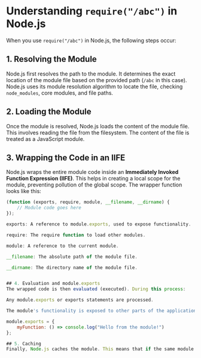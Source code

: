 # Understanding `require("/abc")` in Node.js

When you use `require("/abc")` in Node.js, the following steps occur:

## 1. Resolving the Module
Node.js first resolves the path to the module. It determines the exact location of the module file based on the provided path (`/abc` in this case). Node.js uses its module resolution algorithm to locate the file, checking `node_modules`, core modules, and file paths.

## 2. Loading the Module
Once the module is resolved, Node.js loads the content of the module file. This involves reading the file from the filesystem. The content of the file is treated as a JavaScript module.

## 3. Wrapping the Code in an IIFE
Node.js wraps the entire module code inside an **Immediately Invoked Function Expression (IIFE)**. This helps in creating a local scope for the module, preventing pollution of the global scope. The wrapper function looks like this:

```javascript
(function (exports, require, module, __filename, __dirname) {
    // Module code goes here
});

exports: A reference to module.exports, used to expose functionality.

require: The require function to load other modules.

module: A reference to the current module.

__filename: The absolute path of the module file.

__dirname: The directory name of the module file.


## 4. Evaluation and module.exports
The wrapped code is then evaluated (executed). During this process:

Any module.exports or exports statements are processed.

The module's functionality is exposed to other parts of the application through module.exports.

module.exports = {
    myFunction: () => console.log("Hello from the module!")
};

## 5. Caching
Finally, Node.js caches the module. This means that if the same module is required again in the future, Node.js will reuse the cached version instead of reloading and reevaluating the module. This improves performance by avoiding redundant work.